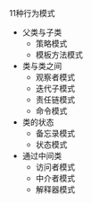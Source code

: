 11种行为模式
- 父类与子类
  - 策略模式
  - 模板方法模式
- 类与类之间
  - 观察者模式
  - 迭代子模式
  - 责任链模式
  - 命令模式
- 类的状态
  - 备忘录模式
  - 状态模式
- 通过中间类
  - 访问者模式
  - 中介者模式
  - 解释器模式
